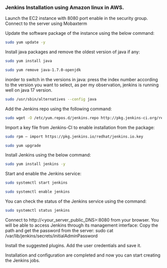 ### Jenkins Installation using Amazon linux in AWS.

Launch the EC2 instance with 8080 port enable in the security group.
Connect to the server using Mobaxterm

Update the software package of the instance using the below command:
```bash
sudo yum update -y
```

Install java packages and remove the oldest version of java if any:
```bash
sudo yum install java
```
```bash
sudo yum remove java-1.7.0-openjdk
```

inorder to switch in the versions in java:
press the index number according to the version you want to select, as per my observation, jenkins is running well on java 17 version.
```bash
sudo /usr/sbin/alternatives --config java
```
Add the Jenkins repo using the following command:
```bash
sudo wget -O /etc/yum.repos.d/jenkins.repo http://pkg.jenkins-ci.org/redhat/jenkins.repo
```

Import a key file from Jenkins-CI to enable installation from the package:
```bash
sudo rpm — import https://pkg.jenkins.io/redhat/jenkins.io.key
```
```bash
sudo yum upgrade
```

Install Jenkins using the below command:
```bash
sudo yum install jenkins -y
```

Start and enable the Jenkins service:
```bash
sudo systemctl start jenkins
```
```bash
sudo systemctl enable jenkins
````

You can check the status of the Jenkins service using the command:
```bash
sudo systemctl status jenkins
```
Connect to http://<your_server_public_DNS>:8080 from your browser. You will be able to access Jenkins through its management interface:
Copy the path and get the password from the server:
sudo cat /var/lib/jenkins/secrets/initialAdminPassword

Install the suggested plugins.
Add the user credentials and save it.

Installation and configuration are completed and now you can start creating the Jenkins jobs.

